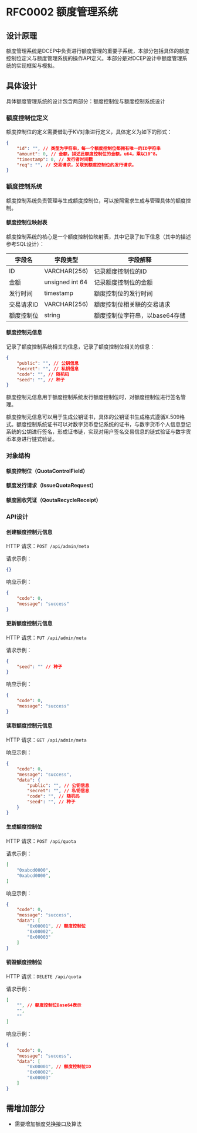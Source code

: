 # RFC0002 额度管理系统

## 设计原理

额度管理系统是DCEP中负责进行额度管理的重要子系统，本部分包括具体的额度控制位定义与额度管理系统的操作API定义。本部分是对DCEP设计中额度管理系统的实现框架与模拟。

## 具体设计

具体额度管理系统的设计包含两部分：额度控制位与额度控制系统设计

### 额度控制位定义

额度控制位的定义需要借助于KV对象进行定义，具体定义为如下的形式：

```json
{
    "id": "", // 类型为字符串，每一个额度控制位都拥有唯一的ID字符串
    "amount": 0, // 金额，描述此额度控制位的金额，u64，乘以10^8。
    "timestamp": 0, // 发行者时间戳
    "req": "", // 交易请求，关联到额度控制位的发行请求。
}
```

### 额度控制系统

额度控制系统负责管理与生成额度控制位，可以按照需求生成与管理具体的额度控制。

#### 额度控制位映射表

额度控制系统的核心是一个额度控制位映射表，其中记录了如下信息（其中的描述参考SQL设计）：

| 字段名     | 字段类型        | 字段解释                       |
| ---------- | --------------- | ------------------------------ |
| ID         | VARCHAR(256)    | 记录额度控制位的ID             |
| 金额       | unsigned int 64 | 记录额度控制位的金额           |
| 发行时间   | timestamp       | 额度控制位的发行时间           |
| 交易请求ID | VARCHAR(256)    | 额度控制位相关联的交易请求     |
| 额度控制位 | string          | 额度控制位字符串，以base64存储 |

#### 额度控制元信息

记录了额度控制系统相关的信息，记录了额度控制位相关的信息：

```json
{
    "public": "", // 公钥信息
    "secret": "", // 私钥信息
    "code": "", // 随机码
    "seed": "", // 种子
}
```

额度控制元信息用于额度控制系统发行额度控制位时，对额度控制位进行签名管理。

额度控制元信息可以用于生成公钥证书，具体的公钥证书生成格式遵循X.509格式。额度控制系统证书可以对数字货币登记系统的证书，与数字货币个人信息登记系统的公钥进行签名，形成证书链，实现对用户签名交易信息的链式验证与数字货币本身进行链式验证。

### 对象结构

#### 额度控制位（QuotaControlField）



#### 额度发行请求（IssueQuotaRequest）



#### 额度回收凭证（QoutaRecycleReceipt）




### API设计

#### 创建额度控制元信息

HTTP 请求：`POST /api/admin/meta`

请求示例：

```json
{}
```

响应示例：

```json
{
    "code": 0,
    "message": "success"
}
```

#### 更新额度控制元信息

HTTP 请求：`PUT /api/admin/meta`

请求示例：

```json
{
	"seed": "" // 种子
}
```

响应示例：

```json
{
    "code": 0,
    "message": "success"
}
```

#### 读取额度控制元信息

HTTP 请求：`GET /api/admin/meta`

响应示例：

```json
{
    "code": 0,
    "message": "success",
    "data": {
        "public": "", // 公钥信息
        "secret": "", // 私钥信息
        "code": "", // 随机码
        "seed": "", // 种子
    }
}
```

#### 生成额度控制位

HTTP 请求：`POST /api/quota`

请求示例：

```json
[
    "0xabcd0000",
    "0xabcd0000",
]
```

响应示例：

```json
{
    "code": 0,
    "message": "success",
    "data": [
        "0x00001", // 额度控制位
        "0x00002",
        "0x00003"
    ]
}
```

#### 销毁额度控制位

HTTP 请求：`DELETE /api/quota`

请求示例：

```json
[
    "", // 额度控制位Base64表示
    "",
    ""
]
```

响应示例：

```json
{
    "code": 0,
    "message": "success",
    "data": [
        "0x00001", // 额度控制位ID
        "0x00002",
        "0x00003"
    ]
}
```

## 需增加部分

- 需要增加额度兑换接口及算法